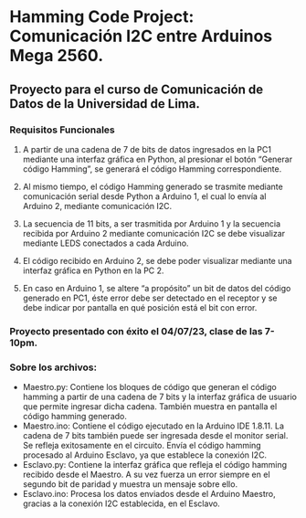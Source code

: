 # Hamming Code Project: Comunicación I2C entre Arduinos Mega 2560.
## Proyecto para el curso de Comunicación de Datos de la Universidad de Lima.

### Requisitos Funcionales

1. A partir de una cadena de 7 de bits de datos ingresados en la PC1 mediante una interfaz gráfica en Python, al presionar el botón “Generar código Hamming”, se generará el código Hamming correspondiente.

2. Al mismo tiempo, el código Hamming generado se trasmite mediante comunicación serial desde Python a Arduino 1, el cual lo envía al Arduino
2, mediante comunicación I2C.

3. La secuencia de 11 bits, a ser trasmitida por Arduino 1 y la secuencia recibida por Arduino 2 mediante comunicación I2C se debe visualizar
mediante LEDS conectados a cada Arduino.

4. El código recibido en Arduino 2, se debe poder visualizar mediante una interfaz gráfica en Python en la PC 2.

5. En caso en Arduino 1, se altere “a propósito” un bit de datos del código generado en PC1, éste error debe ser detectado en el receptor y se debe indicar por pantalla en qué posición está el bit con error.

### Proyecto presentado con éxito el 04/07/23, clase de las 7-10pm.

### Sobre los archivos:
- Maestro.py: Contiene los bloques de código que generan el código hamming a partir de una cadena de 7 bits y la interfaz gráfica de usuario que permite ingresar dicha cadena. También muestra en pantalla el código hamming generado. 
- Maestro.ino: Contiene el código ejecutado en la Arduino IDE 1.8.11. La cadena de 7 bits también puede ser ingresada desde el monitor serial. Se refleja exitosamente en el circuito. Envía el código hamming procesado al Arduino Esclavo, ya que establece la conexión I2C.
- Esclavo.py: Contiene la interfaz gráfica que refleja el código hamming recibido desde el Maestro. A su vez fuerza un error siempre en el segundo bit de paridad y muestra un mensaje sobre ello.
- Esclavo.ino: Procesa los datos enviados desde el Arduino Maestro, gracias a la conexión I2C establecida, en el Esclavo.
